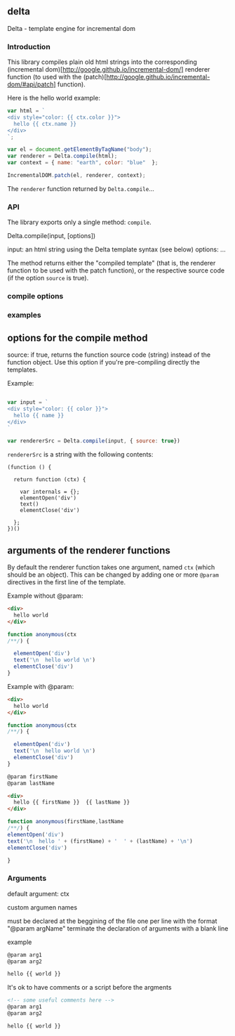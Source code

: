 ## delta

Delta - template engine for incremental dom

### Introduction 

This library compiles plain old html strings into the corresponding (incremental dom)[http://google.github.io/incremental-dom/] renderer function (to used with the (patch)[http://google.github.io/incremental-dom/#api/patch] function). 

Here is the hello world example:

```js
var html = `
<div style="color: {{ ctx.color }}">
  hello {{ ctx.name }}
</div>
`;

var el = document.getElementByTagName("body");
var renderer = Delta.compile(html);
var context = { name: "earth", color: "blue"  };

IncrementalDOM.patch(el, renderer, context);
```

The `renderer` function returned by `Delta.compile`...



### API

The library exports only a single method: `compile`. 

Delta.compile(input, [options])

input: an html string using the Delta template syntax (see below)
options: ...

The method returns either the "compiled template" (that is, the renderer function to be used with the patch function), or the respective source code (if the option `source` is true).

### compile options

### examples



## options for the compile method

source: if true, returns the function source code (string) instead of the function object. Use this option if you're pre-compiling directly the templates. 

Example:

```js

var input = `
<div style="color: {{ color }}">
  hello {{ name }}
</div>
`

var rendererSrc = Delta.compile(input, { source: true})
```

`rendererSrc` is a string with the following contents: 
```
(function () {

  return function (ctx) {

    var internals = {};
    elementOpen('div')
    text()
    elementClose('div')
  
  };
})()

```

## arguments of the renderer functions

By default the renderer function takes one argument, named `ctx` (which should be an object). This can be changed by adding one or more `@param` directives in the first line of the template.

Example without @param:

```html
<div>
  hello world 
</div>
```

```js
function anonymous(ctx
/**/) {

  elementOpen('div')
  text('\n  hello world \n')
  elementClose('div')
}
```


Example with @param:

```html
<div>
  hello world 
</div>
```

```js
function anonymous(ctx
/**/) {

  elementOpen('div')
  text('\n  hello world \n')
  elementClose('div')
}
```


```html
@param firstName
@param lastName

<div>
  hello {{ firstName }}  {{ lastName }}
</div>
```

```js
function anonymous(firstName,lastName
/**/) {
elementOpen('div')
text('\n  hello ' + (firstName) + '  ' + (lastName) + '\n')
elementClose('div')

}
```

### Arguments

default argument: ctx

custom argumen names

must be declared at the beggining of the file
one per line with the format "@param argName"
terminate the declaration of arguments with a blank line

example

```html
@param arg1
@param arg2

hello {{ world }}
```

It's ok to have comments or a script before the argments
```html
<!-- some useful comments here -->
@param arg1
@param arg2

hello {{ world }}
```



